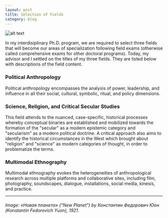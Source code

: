```yaml
---
layout: post
title: Selection of Fields
category: blog
---
```


![alt text](https://trgenovese.github.io/blog/images/fields.jpeg)

In my interdisiplinary Ph.D. program, we are required to select three fields that will become our areas of specialization following field exams (otherwise called comprehensive exams for other doctoral programs). Today, my advisor and I settled on the titles of my three fields. They are listed below with descriptions of the field content.

### Political Anthropology
Political anthropology encompasses the analysis of power, leadership, and influence in all their social, cultural, symbolic, ritual, and policy dimensions.

### Science, Religion, and Critical Secular Studies
This field attends to the nuanced, case-specific, historical processes whereby conceptual binaries are established and mobilized towards the formation of the "secular" as a modern epistemic category and "secularism" as a modern political doctrine. A critical approach also aims to identify the historical circumstances in the West which brought about "religion" and "science" as modern categories of thought, in order to problematize the terms.

### Multimodal Ethnography
Multimodal ethnography evokes the heterogeneities of anthropological research across multiple platforms and collaborative sites, including film, photography, soundscapes, dialogue, installations, social media, kinesis, and practice.

___
###### Image: «Новая планета» ("New Planet") by Константин Федорович Юон (Konstantin Fedorovich Yuon), 1921.
